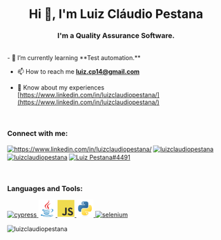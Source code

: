 <h1 align="center">Hi 👋, I'm Luiz Cláudio Pestana</h1>
<h3 align="center">I'm a Quality Assurance Software.</h3>
<br>
- 🌱 I’m currently learning **Test automation.**

- 📫 How to reach me **luiz.cp14@gmail.com**

- 📄 Know about my experiences [https://www.linkedin.com/in/luizclaudiopestana/](https://www.linkedin.com/in/luizclaudiopestana/)
<br>
<h3 align="left">Connect with me:</h3>
<p align="left">
<a href="https://linkedin.com/in/luizclaudiopestana/" target="blank"><img align="center" src="https://raw.githubusercontent.com/rahuldkjain/github-profile-readme-generator/master/src/images/icons/Social/linked-in-alt.svg" alt="https://www.linkedin.com/in/luizclaudiopestana/" height="30" width="40" /></a>
<a href="https://fb.com/luizclaudiopestana" target="blank"><img align="center" src="https://raw.githubusercontent.com/rahuldkjain/github-profile-readme-generator/master/src/images/icons/Social/facebook.svg" alt="luizclaudiopestana" height="30" width="40" /></a>
<a href="https://instagram.com/luizclaudiopestana" target="blank"><img align="center" src="https://raw.githubusercontent.com/rahuldkjain/github-profile-readme-generator/master/src/images/icons/Social/instagram.svg" alt="luizclaudiopestana" height="30" width="40" /></a>
<a href="https://discord.gg/Luiz Pestana#4491" target="blank"><img align="center" src="https://raw.githubusercontent.com/rahuldkjain/github-profile-readme-generator/master/src/images/icons/Social/discord.svg" alt="Luiz Pestana#4491" height="30" width="40" /></a>
</p>
<br>
<h3 align="left">Languages and Tools:</h3>
<p align="left"> <a href="https://www.cypress.io" target="_blank" rel="noreferrer"> <img src="https://raw.githubusercontent.com/simple-icons/simple-icons/6e46ec1fc23b60c8fd0d2f2ff46db82e16dbd75f/icons/cypress.svg" alt="cypress" width="40" height="40"/> </a> <a href="https://www.java.com" target="_blank" rel="noreferrer"> <img src="https://raw.githubusercontent.com/devicons/devicon/master/icons/java/java-original.svg" alt="java" width="40" height="40"/> </a> <a href="https://developer.mozilla.org/en-US/docs/Web/JavaScript" target="_blank" rel="noreferrer"> <img src="https://raw.githubusercontent.com/devicons/devicon/master/icons/javascript/javascript-original.svg" alt="javascript" width="40" height="40"/> </a> <a href="https://www.python.org" target="_blank" rel="noreferrer"> <img src="https://raw.githubusercontent.com/devicons/devicon/master/icons/python/python-original.svg" alt="python" width="40" height="40"/> </a> <a href="https://www.selenium.dev" target="_blank" rel="noreferrer"> <img src="https://raw.githubusercontent.com/detain/svg-logos/780f25886640cef088af994181646db2f6b1a3f8/svg/selenium-logo.svg" alt="selenium" width="40" height="40"/> </a> </p>

<p><img align="center" src="https://github-readme-stats.vercel.app/api/top-langs?username=luizclaudiopestana&show_icons=true&locale=en&layout=compact" alt="luizclaudiopestana" /></p>



<!---
### Hi there 👋
**LuizClaudioPestana/LuizClaudioPestana** is a ✨ _special_ ✨ repository because its `README.md` (this file) appears on your GitHub profile.

Here are some ideas to get you started:

- 🔭 I’m currently working on ...
- 🌱 I’m currently learning ...
- 👯 I’m looking to collaborate on ...
- 🤔 I’m looking for help with ...
- 💬 Ask me about ...
- 📫 How to reach me: ...
- 😄 Pronouns: ...
- ⚡ Fun fact: ...
--->
